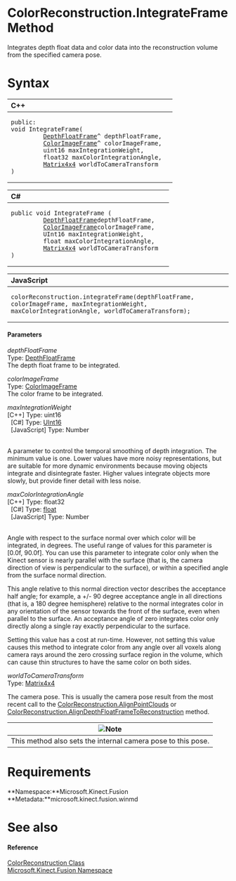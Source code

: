 ColorReconstruction.IntegrateFrame Method  
=========================================  

Integrates depth float data and color data into the reconstruction volume from the specified camera pose. <span id="syntaxSection"></span>

Syntax  
======  

<table>
<colgroup>
<col width="100%" />
</colgroup>
<thead>
<tr class="header">
<th align="left">C++</th>
</tr>
</thead>
<tbody>
<tr class="odd">
<td align="left"><pre><code>public:  
void IntegrateFrame(  
         <a href="../../DepthFloatFrame_Class.md">DepthFloatFrame</a>^ depthFloatFrame,  
         <a href="../../ColorImageFrame_Class.md">ColorImageFrame</a>^ colorImageFrame,  
         uint16 maxIntegrationWeight,  
         float32 maxColorIntegrationAngle,  
         <a href="../../Matrix4x4_Structure.md">Matrix4x4</a> worldToCameraTransform  
)</code></pre></td>
</tr>
</tbody>
</table>

<table>
<colgroup>
<col width="100%" />
</colgroup>
<thead>
<tr class="header">
<th align="left">C#</th>
</tr>
</thead>
<tbody>
<tr class="odd">
<td align="left"><pre><code>public void IntegrateFrame (  
         <a href="../../DepthFloatFrame_Class.md">DepthFloatFrame</a>depthFloatFrame,  
         <a href="../../ColorImageFrame_Class.md">ColorImageFrame</a>colorImageFrame,  
         UInt16 maxIntegrationWeight,  
         float maxColorIntegrationAngle,  
         <a href="../../Matrix4x4_Structure.md">Matrix4x4</a> worldToCameraTransform  
)</code></pre></td>
</tr>
</tbody>
</table>

<table>
<colgroup>
<col width="100%" />
</colgroup>
<thead>
<tr class="header">
<th align="left">JavaScript</th>
</tr>
</thead>
<tbody>
<tr class="odd">
<td align="left"><pre><code>colorReconstruction.integrateFrame(depthFloatFrame, colorImageFrame, maxIntegrationWeight, maxColorIntegrationAngle, worldToCameraTransform);</code></pre></td>
</tr>
</tbody>
</table>

<span id="ID4EG"></span>
#### Parameters  

*depthFloatFrame*    
Type: [DepthFloatFrame](../../DepthFloatFrame_Class.md)  
The depth float frame to be integrated.  

*colorImageFrame*    
Type: [ColorImageFrame](../../ColorImageFrame_Class.md)  
The color frame to be integrated.  

*maxIntegrationWeight*    
[C++] Type: uint16  
  [C\#] Type: [UInt16](http://msdn.microsoft.com/en-us/library/system.uint16.aspx)  
  [JavaScript] Type: Number  
   

A parameter to control the temporal smoothing of depth integration. The minimum value is one. Lower values have more noisy representations, but are suitable for more dynamic environments because moving objects integrate and disintegrate faster. Higher values integrate objects more slowly, but provide finer detail with less noise.  

*maxColorIntegrationAngle*    
[C++] Type: float32  
  [C\#] Type: [float](http://msdn.microsoft.com/en-us/library/system.single.aspx)  
  [JavaScript] Type: Number  
   

Angle with respect to the surface normal over which color will be integrated, in degrees. The useful range of values for this parameter is [0.0f, 90.0f]. You can use this parameter to integrate color only when the Kinect sensor is nearly parallel with the surface (that is, the camera direction of view is perpendicular to the surface), or within a specified angle from the surface normal direction.  

This angle relative to this normal direction vector describes the acceptance half angle; for example, a +/- 90 degree acceptance angle in all directions (that is, a 180 degree hemisphere) relative to the normal integrates color in any orientation of the sensor towards the front of the surface, even when parallel to the surface. An acceptance angle of zero integrates color only directly along a single ray exactly perpendicular to the surface.  

Setting this value has a cost at run-time. However, not setting this value causes this method to integrate color from any angle over all voxels along camera rays around the zero crossing surface region in the volume, which can cause thin structures to have the same color on both sides.  

*worldToCameraTransform*    
Type: [Matrix4x4](../../Matrix4x4_Structure.md)  

The camera pose. This is usually the camera pose result from the most recent call to the [ColorReconstruction.AlignPointClouds](AlignPointClouds_Method.md) or [ColorReconstruction.AlignDepthFloatFrameToReconstruction](AlignDepthFloatFrameToReco.md) method.  

| ![](../../../../../../resources/note.gif)Note                |
|--------------------------------------------------------------|
| This method also sets the internal camera pose to this pose. |

<span id="requirements"></span>

Requirements  
============  

**Namespace:**Microsoft.Kinect.Fusion  
**Metadata:**microsoft.kinect.fusion.winmd  

<span id="ID4ENC"></span>

See also  
========  

<span id="ID4EPC"></span>
#### Reference  

[ColorReconstruction Class](../../ColorReconstruction_Class.md)  
 [Microsoft.Kinect.Fusion Namespace](../../../Kinect.Fusion.md)  



<!--Please do not edit the data in the comment block below.-->
<!--
TOCTitle : IntegrateFrame Method
RLTitle : ColorReconstruction.IntegrateFrame Method
KeywordK : IntegrateFrame method
KeywordK : ColorReconstruction.IntegrateFrame method
KeywordF : Microsoft.Kinect.Fusion.ColorReconstruction.IntegrateFrame
KeywordF : ColorReconstruction.IntegrateFrame
KeywordF : IntegrateFrame
KeywordF : Microsoft.Kinect.Fusion.ColorReconstruction.IntegrateFrame(Microsoft.Kinect.Fusion.DepthFloatFrame,Microsoft.Kinect.Fusion.ColorImageFrame,System.UInt16,System.Single,Microsoft.Kinect.Fusion.Matrix4x4)
KeywordA : M:Microsoft.Kinect.Fusion.ColorReconstruction.IntegrateFrame(Microsoft.Kinect.Fusion.DepthFloatFrame,Microsoft.Kinect.Fusion.ColorImageFrame,System.UInt16,System.Single,Microsoft.Kinect.Fusion.Matrix4x4)
AssetID : M:Microsoft.Kinect.Fusion.ColorReconstruction.IntegrateFrame(Microsoft.Kinect.Fusion.DepthFloatFrame,Microsoft.Kinect.Fusion.ColorImageFrame,System.UInt16,System.Single,Microsoft.Kinect.Fusion.Matrix4x4)
Locale : en-us
CommunityContent : 1
APIType : Managed
APILocation : microsoft.kinect.fusion.winmd
APIName : Microsoft.Kinect.Fusion.ColorReconstruction.IntegrateFrame
TargetOS : Windows
TopicType : kbSyntax
DevLang : VB
DevLang : CSharp
DevLang : JavaScript
DevLang : C++
DocSet : K4Wv2
ProjType : K4Wv2Proj
Technology : Kinect for Windows
Product : Kinect for Windows SDK v2
productversion : 20
-->
